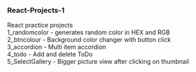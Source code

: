 ### React-Projects-1
React practice projects <br/>
1_randomcolor - generates random color in HEX and RGB <br/>
2_btncolour - Background color changer with button click <br/>
3_accordion - Multi item accordion <br/>
4_todo - Add and delete ToDo <br/>
5_SelectGallery - Bigger picture view after clicking on thumbnail
